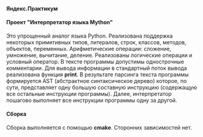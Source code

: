 #### Яндекс.Практикум
#### Проект "Интерпретатор языка Mython"

Это упрощенный аналог языка Python. Реализована поддержка некоторых примитивных типов, литералов, строк,
классов, методов, объектов, переменных. Арифметические операции: сложение, умножение, вычитание, деление.
Реализованы логические операции и условный оператор. В тексте программы допустимы однострочные комментарии.
Для вывода информации в стандартный поток вывода реализована функция **print**.
В результате парсинга текста программы формируется AST (абстрактное синтаксическое дерево) которое, по сути, 
представляет одну большую составную инструкцию (содержащую все остальные инструкции программы). Далее, 
интерпретатор пошагово выполняет все инструкции программы одну за другой.

#### Сборка
Сборка выполняется с помощью **cmake**. Сторонних зависимостей нет.
